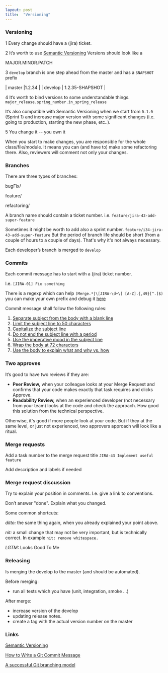 ```yaml
---
layout: post
title:  "Versioning"
---
```


### Versioning 
1 Every change should have a (jira) ticket.

2 It’s worth to use [Semantic Versioning](https://semver.org/)
Versions should look like a 

MAJOR.MINOR.PATCH

3 `develop` branch is one step ahead from the master and has a `SNAPSHOT` prefix

| master  |1.2.34 |
| develop | 1.2.35-SHAPSHOT |

4 It’s worth to bind versions to some understandable things.
`major_release.spring_number.in_spring_release`

It’s also compatible with Semantic Versioning when we start from `0.1.0` (Sprint 1) and increase major version with some significant changes (i.e. going to production, starting the new phase, etc..).

5 You change it -- you own it

When you start to make changes, you are responsible for the whole class/file/module. 
It means you can (and have to) make some refactoring there. Also, reviewers will comment not only your changes.

### Branches
There are three types of branches:

bugFix/

feature/

refactoring/

A branch name should contain a ticket number.
i.e. `feature/jira-43-add-super-feature`

Sometimes it might be worth to add also a sprint number.
 `feature/i34-jira-43-add-super-feature`
But the period of branch life should be short (from a couple of hours to a couple of days).
That's why it's not always necessary.

Each developer’s branch is merged to `develop` 

### Commits
Each commit message has to start with a (jira) ticket number.

I.e.
`[JIRA-01] Fix something`

There is a regexp which can help
`(Merge.*|\[JIRA-\d+\] [A-Z].{,49}[^.]$)`
you can make your own prefix and debug it [here](https://www.debuggex.com/)

Commit message shall follow the following rules:

1. [Separate subject from the body with a blank line](https://chris.beams.io/posts/git-commit/#separate)
2. [Limit the subject line to 50 characters](https://chris.beams.io/posts/git-commit/#limit-50)
3. [Capitalize the subject line](https://chris.beams.io/posts/git-commit/#capitalize)
4. [Do not end the subject line with a period](https://chris.beams.io/posts/git-commit/#end)
5. [Use the imperative mood in the subject line](https://chris.beams.io/posts/git-commit/#imperative)
6. [Wrap the body at 72 characters](https://chris.beams.io/posts/git-commit/#wrap-72)
7. [Use the body to explain what and why vs. how](https://chris.beams.io/posts/git-commit/#why-not-how)

### Two approves
It’s good to have two reviews if they are:
* **Peer Review,** when your colleague looks at your Merge Request and confirms that your code makes exactly that task requires and clicks Approve.
* **Readability Review,** when an experienced developer (not necessary from your team) looks at the code and check the approach. How good this solution from the technical perspective. 

Otherwise, it's good if more people look at your code. But if they at the same level, or just not experienced, two approvers approach will look like a ritual.


### Merge requests
Add a task number to the merge request title
`JIRA-43 Implement useful feature`

Add description and labels if needed

### Merge request discussion
Try to explain your position in comments. I.e. give a link to conventions.

Don’t answer "done". Explain what you changed.

Some common shortcuts: 

*ditto:* the same thing again, when you already explained your point above.

*nit:* a small change that may not be very important, 
but is technically correct. In example `nit: remove whitespace.`

*LGTM:* Looks Good To Me

### Releasing 
Is merging the develop to the master (and should be automated).

Before merging: 
* run all tests which you have (unit, integration, smoke ...)

After merge:
* increase version of the develop
* updating release notes.
* create a tag with the actual version number on the master


### Links
[Semantic Versioning](https://semver.org/)

[How to Write a Git Commit Message](https://chris.beams.io/posts/git-commit/)

[A successful Git branching model](http://nvie.com/posts/a-successful-git-branching-model/)

